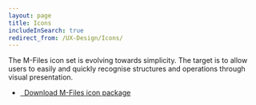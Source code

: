 ```yaml
---
layout: page
title: Icons
includeInSearch: true
redirect_from: /UX-Design/Icons/
---
```


The M-Files icon set is evolving towards simplicity. The target is to allow users to easily and quickly recognise structures and operations through visual presentation. 

<ul class="quicklinks">
	<li class="api"><a href="MF_icons.zip">
	<span class="iconify" data-icon="mdi:download"></span> &nbsp;
	Download M-Files icon package</a></li>
</ul>
